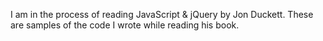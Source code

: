 I am in the process of reading JavaScript & jQuery by Jon Duckett. These are samples of the code I wrote while reading his book.
